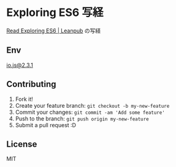 # Exploring ES6 写経

[Read Exploring ES6 | Leanpub](https://leanpub.com/exploring-es6/read "Read Exploring ES6 | Leanpub") の写経

## Env

io.js@2.3.1

## Contributing

1. Fork it!
2. Create your feature branch: `git checkout -b my-new-feature`
3. Commit your changes: `git commit -am 'Add some feature'`
4. Push to the branch: `git push origin my-new-feature`
5. Submit a pull request :D

## License

MIT